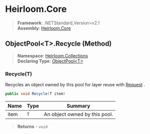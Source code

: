 # Heirloom.Core

> **Framework**: .NETStandard,Version=v2.1  
> **Assembly**: [Heirloom.Core][0]

## ObjectPool\<T>.Recycle (Method)

> **Namespace**: [Heirloom.Collections][0]  
> **Declaring Type**: [ObjectPool\<T>][1]

### Recycle(T)

Recycles an object owned by this pool for layer reuse with [Request][2] .

```cs
public void Recycle(T item)
```

| Name | Type | Summary                       |
|------|------|-------------------------------|
| item | `T`  | An object owned by this pool. |

> **Returns** - `void`

[0]: ../../../Heirloom.Core.md
[1]: ../ObjectPool[T].md
[2]: Request.md
